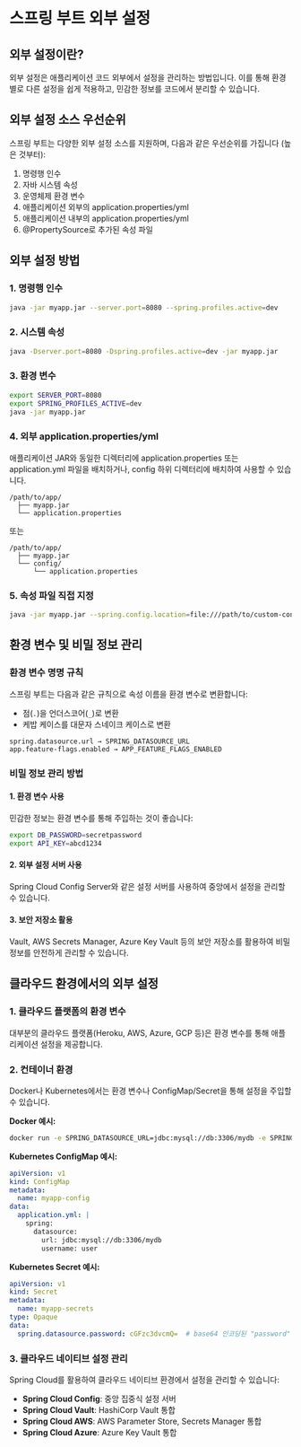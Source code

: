 # 스프링 부트 외부 설정

## 외부 설정이란?

외부 설정은 애플리케이션 코드 외부에서 설정을 관리하는 방법입니다. 이를 통해 환경별로 다른 설정을 쉽게 적용하고, 민감한 정보를 코드에서 분리할 수 있습니다.

## 외부 설정 소스 우선순위

스프링 부트는 다양한 외부 설정 소스를 지원하며, 다음과 같은 우선순위를 가집니다 (높은 것부터):

1. 명령행 인수
2. 자바 시스템 속성
3. 운영체제 환경 변수
4. 애플리케이션 외부의 application.properties/yml
5. 애플리케이션 내부의 application.properties/yml
6. @PropertySource로 추가된 속성 파일

## 외부 설정 방법

### 1. 명령행 인수

```bash
java -jar myapp.jar --server.port=8080 --spring.profiles.active=dev
```

### 2. 시스템 속성

```bash
java -Dserver.port=8080 -Dspring.profiles.active=dev -jar myapp.jar
```

### 3. 환경 변수

```bash
export SERVER_PORT=8080
export SPRING_PROFILES_ACTIVE=dev
java -jar myapp.jar
```

### 4. 외부 application.properties/yml

애플리케이션 JAR와 동일한 디렉터리에 application.properties 또는 application.yml 파일을 배치하거나, config 하위 디렉터리에 배치하여 사용할 수 있습니다.

```
/path/to/app/
  ├── myapp.jar
  └── application.properties
```

또는

```
/path/to/app/
  ├── myapp.jar
  └── config/
      └── application.properties
```

### 5. 속성 파일 직접 지정

```bash
java -jar myapp.jar --spring.config.location=file:///path/to/custom-config.yml
```

## 환경 변수 및 비밀 정보 관리

### 환경 변수 명명 규칙

스프링 부트는 다음과 같은 규칙으로 속성 이름을 환경 변수로 변환합니다:

- 점(`.`)을 언더스코어(`_`)로 변환
- 케밥 케이스를 대문자 스네이크 케이스로 변환

```
spring.datasource.url → SPRING_DATASOURCE_URL
app.feature-flags.enabled → APP_FEATURE_FLAGS_ENABLED
```

### 비밀 정보 관리 방법

#### 1. 환경 변수 사용

민감한 정보는 환경 변수를 통해 주입하는 것이 좋습니다:

```bash
export DB_PASSWORD=secretpassword
export API_KEY=abcd1234
```

#### 2. 외부 설정 서버 사용

Spring Cloud Config Server와 같은 설정 서버를 사용하여 중앙에서 설정을 관리할 수 있습니다.

#### 3. 보안 저장소 활용

Vault, AWS Secrets Manager, Azure Key Vault 등의 보안 저장소를 활용하여 비밀 정보를 안전하게 관리할 수 있습니다.

## 클라우드 환경에서의 외부 설정

### 1. 클라우드 플랫폼의 환경 변수

대부분의 클라우드 플랫폼(Heroku, AWS, Azure, GCP 등)은 환경 변수를 통해 애플리케이션 설정을 제공합니다.

### 2. 컨테이너 환경

Docker나 Kubernetes에서는 환경 변수나 ConfigMap/Secret을 통해 설정을 주입할 수 있습니다.

**Docker 예시:**
```bash
docker run -e SPRING_DATASOURCE_URL=jdbc:mysql://db:3306/mydb -e SPRING_DATASOURCE_USERNAME=user -e SPRING_DATASOURCE_PASSWORD=pass myapp
```

**Kubernetes ConfigMap 예시:**
```yaml
apiVersion: v1
kind: ConfigMap
metadata:
  name: myapp-config
data:
  application.yml: |
    spring:
      datasource:
        url: jdbc:mysql://db:3306/mydb
        username: user
```

**Kubernetes Secret 예시:**
```yaml
apiVersion: v1
kind: Secret
metadata:
  name: myapp-secrets
type: Opaque
data:
  spring.datasource.password: cGFzc3dvcmQ=  # base64 인코딩된 "password"
```

### 3. 클라우드 네이티브 설정 관리

Spring Cloud를 활용하여 클라우드 네이티브 환경에서 설정을 관리할 수 있습니다:

- **Spring Cloud Config**: 중앙 집중식 설정 서버
- **Spring Cloud Vault**: HashiCorp Vault 통합
- **Spring Cloud AWS**: AWS Parameter Store, Secrets Manager 통합
- **Spring Cloud Azure**: Azure Key Vault 통합 